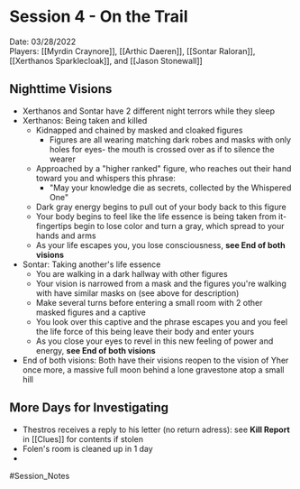 # Session 4 - On the Trail

Date: 03/28/2022  
Players: [[Myrdin Craynore]], [[Arthic Daeren]], [[Sontar Raloran]], [[Xerthanos Sparklecloak]], and [[Jason Stonewall]]  

## Nighttime Visions
- Xerthanos and Sontar have 2 different night terrors while they sleep
- Xerthanos: Being taken and killed 
	- Kidnapped and chained by masked and cloaked figures
		- Figures are all wearing matching dark robes and masks with only holes for eyes- the mouth is crossed over as if to silence the wearer 
	- Approached by a "higher ranked" figure, who reaches out their hand toward you and whispers this phrase:
		- "May your knowledge die as secrets, collected by the Whispered One"
	- Dark gray energy begins to pull out of your body back to this figure
	- Your body begins to feel like the life essence is being taken from it- fingertips begin to lose color and turn a gray, which spread to your hands and arms
	- As your life escapes you, you lose consciousness, **see End of both visions** 
- Sontar: Taking another's life essence
	- You are walking in a dark hallway with other figures
	- Your vision is narrowed from a mask and the figures you're walking with have similar masks on (see above for description)
	- Make several turns before entering a small room with 2 other masked figures and a captive
	- You look over this captive and the phrase escapes you and you feel the life force of this being leave their body and enter yours
	- As you close your eyes to revel in this new feeling of power and energy, **see End of both visions**
- End of both visions: Both have their visions reopen to the vision of Yher once more, a massive full moon behind a lone gravestone atop a small hill

## More Days for Investigating
- Thestros receives a reply to his letter (no return adress): see **Kill Report** in [[Clues]] for contents if stolen
- Folen's room is cleaned up in 1 day
- 


#Session_Notes